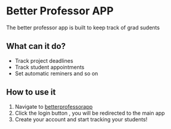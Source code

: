 # Better Professor APP
The better professor app is built to keep track of grad sudents 

## What can it do? 
* Track project deadlines
* Track student appointments
* Set automatic reminers and so on 

## How to use it
1. Navigate to [betterprofessorapp](https://betterprofessorapp.com/)
2. Click the login button , you will be redirected to the main app
3. Create your account and start tracking your students! 